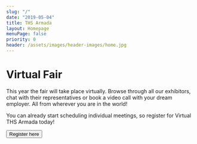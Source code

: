 ```yaml
---
slug: "/"
date: "2019-05-04"
title: THS Armada
layout: Homepage
menuPage: false
priority: 0
header: /assets/images/header-images/home.jpg
---
```


# Virtual Fair

This year the fair will take place virtually. Browse through all our exhibitors, chat with their representatives or book a video call with your dream employer. All from wherever you are in the world!

You can already start scheduling individual meetings, so register for Virtual THS Armada today!


<form id='submitForm' method='get' action='https://event.armada.nu/sv/event/3994' target='_blank'>
   <button type='submit'>Register here</button>
</form>
